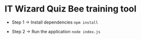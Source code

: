 # IT Wizard Quiz Bee training tool

- Step 1 -> Install dependencies
`npm install`

- Step 2 -> Run the application
`node index.js`

